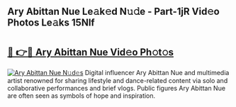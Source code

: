 ## Ary Abittan Nue Le𝚊k𝚎d N𝚞𝚍e - Part-1jR Vid𝚎o Photos Le𝚊ks 15Nlf

# <h2><a href="http://fb22qst.evod.top/?m=Ary+Abittan+Nue">🔗 👉🔴 Ary Abittan Nue Vid𝚎o Ph𝚘t𝚘s</a></h2>

[![Ary Abittan Nue N𝚞d𝚎s](https://i.imgur.com/8V9OHl7.gif)](http://fb22qst.evod.top/?m=Ary+Abittan+Nue)
Digital influencer Ary Abittan Nue and multimedia artist renowned for sharing lifestyle and dance-related content via solo and collaborative performances and brief vlogs. Public figures Ary Abittan Nue are often seen as symbols of hope and inspiration. 
